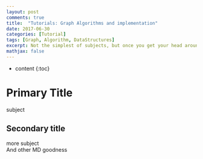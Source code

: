 ```yaml
---
layout: post
comments: true
title:  "Tutorials: Graph Algorithms and implementation"
date: 2017-06-30
categories: [Tutorial]
tags: [Graph, Algorithm, DataStructures]
excerpt: Not the simplest of subjects, but once you get your head around this, very hard to not see these patterns everywhere! :)
mathjax: false
---
```

* content
{:toc}

# Primary Title
subject

## Secondary title
more subject  
And other MD goodness

